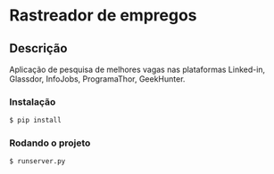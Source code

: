 # Rastreador de empregos

## Descrição
Aplicação de pesquisa de melhores vagas nas plataformas Linked-in, Glassdor, InfoJobs, ProgramaThor, GeekHunter.


### Instalação
```bash
$ pip install
```

### Rodando o projeto
```bash
$ runserver.py
```